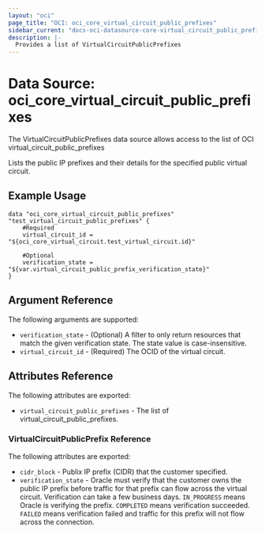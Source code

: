 ```yaml
---
layout: "oci"
page_title: "OCI: oci_core_virtual_circuit_public_prefixes"
sidebar_current: "docs-oci-datasource-core-virtual_circuit_public_prefixes"
description: |-
  Provides a list of VirtualCircuitPublicPrefixes
---
```


# Data Source: oci_core_virtual_circuit_public_prefixes
The VirtualCircuitPublicPrefixes data source allows access to the list of OCI virtual_circuit_public_prefixes

Lists the public IP prefixes and their details for the specified
public virtual circuit.


## Example Usage

```hcl
data "oci_core_virtual_circuit_public_prefixes" "test_virtual_circuit_public_prefixes" {
	#Required
	virtual_circuit_id = "${oci_core_virtual_circuit.test_virtual_circuit.id}"

	#Optional
	verification_state = "${var.virtual_circuit_public_prefix_verification_state}"
}
```

## Argument Reference

The following arguments are supported:

* `verification_state` - (Optional) A filter to only return resources that match the given verification state. The state value is case-insensitive. 
* `virtual_circuit_id` - (Required) The OCID of the virtual circuit.


## Attributes Reference

The following attributes are exported:

* `virtual_circuit_public_prefixes` - The list of virtual_circuit_public_prefixes.

### VirtualCircuitPublicPrefix Reference

The following attributes are exported:

* `cidr_block` - Publix IP prefix (CIDR) that the customer specified.
* `verification_state` - Oracle must verify that the customer owns the public IP prefix before traffic for that prefix can flow across the virtual circuit. Verification can take a few business days. `IN_PROGRESS` means Oracle is verifying the prefix. `COMPLETED` means verification succeeded. `FAILED` means verification failed and traffic for this prefix will not flow across the connection. 

